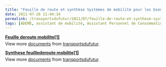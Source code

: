 ```yaml
---
title: "Feuille de route et synthèse Systèmes de mobilité pour les biens et les personnes"
date: 2011-07-26 11:44:14
permalink: /transportsdufutur/2011/07/feuille-de-route-et-synthese-systemes-de-mobilite-pour-les-biens-et-les-personnes.html
tags: [ADEME, assistant de mobilité, Assistant Personnel de Consommation, autorité des transports, citoyen, collectivité, connectivité, données réelles, gouvernance, internet des objets, management de la mobilité, open innovation, partage de données, partage de la voirie, PAYD, plate-forme, Service de mobilité]
---
```


<div id="__ss_8690529" style="width: 477px"><strong style="margin: 12px 0 4px"><a href="http://www.slideshare.net/transportsdufutur/feuille-deroute-mobilite1" title="Feuille deroute mobilite[1]">Feuille deroute mobilite[1]</a></strong>         <div style="padding: 5px 0 12px">View more <a href="http://www.slideshare.net/">documents</a> from <a href="http://www.slideshare.net/transportsdufutur">transportsdufutur</a>.</div> </div> <div id="__ss_8690531" style="width: 477px"><strong style="margin: 12px 0 4px"><a href="http://www.slideshare.net/transportsdufutur/synthese-feuillederoute-mobilite1" title="Synthese feuillederoute mobilite[1]">Synthese feuillederoute mobilite[1]</a></strong>        <div style="padding: 5px 0 12px">View more <a href="http://www.slideshare.net/">documents</a> from <a href="http://www.slideshare.net/transportsdufutur">transportsdufutur</a>.</div> </div>
